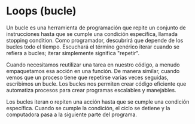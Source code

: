 # Loops (bucle)

Un bucle es una herramienta de programación que repite un conjunto de instrucciones hasta que se cumple una condición específica, llamada stopping condition. Como programador, descubrirá que depende de los bucles todo el tiempo. Escuchará el término genérico iterar cuando se refiera a bucles; iterar simplemente significa "repetir".

Cuando necesitamos reutilizar una tarea en nuestro código, a menudo empaquetamos esa acción en una función. De manera similar, cuando vemos que un proceso tiene que repetirse varias veces seguidas, escribimos un bucle. Los bucles nos permiten crear código eficiente que automatiza procesos para crear programas escalables y manejables.

Los bucles iteran o repiten una acción hasta que se cumple una condición específica. Cuando se cumple la condición, el ciclo se detiene y la computadora pasa a la siguiente parte del programa.
